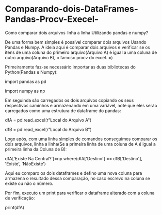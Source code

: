 # Comparando-dois-DataFrames-Pandas-Procv-Execel-
Como comparar dois arquivos linha a linha Utilizando pandas e numpy?

De uma forma bem simples é possível comparar dois arquivos Usando Pandas e Numpy. A ideia aqui é comparar dois arquivos e verificar se os itens de uma coluna do primeiro arquivo(Arquivo A) é igual a uma coluna de outro arquivo(Arquivo B), o famoso procv do excel. =)

Primeiramente faz-se necessário importar as duas bibliotecas do Python(Pandas e Numpy):

import pandas as pd

import numpy as np

Em seguinda são carregados os dois arquivos copiando os seus respectivos caminhos e armazenando em uma variável, note que eles serão carregados como uma estrutura de dataframe do pandas:

dfA = pd.read_excel(r"Local do Arquivo A")
  
dfB = pd.read_excel(r"Local do Arquivo B")

Logo após, com uma linha simples de comandos conseguimos comparar os dois arquivos, linha a linha(Se a primeira linha de uma coluna de A é igual a primeira linha da Coluna de B):

dfA['Existe Na Central?']=np.where(dfA['Destino'] == dfB['Destino'], 'Existe', 'NãoExiste')

Aqui eu comparo os dois dataframes e defino uma nova coluna para armazena o resultado dessa comparação, no caso escrevo na coluna se existe ou não o número.

Por fim, executo um print para verificar o dataframe alterado com a coluna de verificação:

print(dfA)
